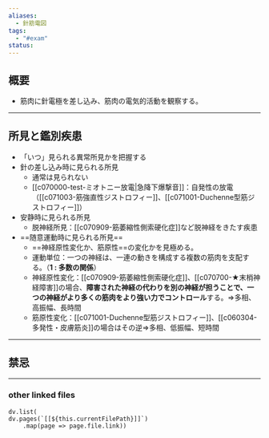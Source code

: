 ```yaml
---
aliases:
  - 針筋電図
tags:
  - "#exam"
status:
---
```

## 概要
- 筋肉に針電極を差し込み、筋肉の電気的活動を観察する。
---
## 所見と鑑別疾患
- 「いつ」見られる異常所見かを把握する
- 針の差し込み時に見られる所見
	- 通常は見られない
	- [[c070000-test-ミオトニー放電|急降下爆撃音]]：自発性の放電（[[c071003-筋強直性ジストロフィー]]、[[c071001-Duchenne型筋ジストロフィー]]）
- 安静時に見られる所見
	- 脱神経所見：[[c070909-筋萎縮性側索硬化症]]など脱神経をきたす疾患
- ==随意運動時に見られる所見==
	- ==神経原性変化か、筋原性==の変化かを見極める。
	- 運動単位：一つの神経は、一連の動きを構成する複数の筋肉を支配する。（**1 : 多数の関係**）
	- 神経原性変化：[[c070909-筋萎縮性側索硬化症]]、[[c070700-★末梢神経障害]]の場合、**障害された神経の代わりを別の神経が担うことで、一つの神経がより多くの筋肉をより強い力でコントロール**する。⇒多相、高振幅、長時間
	- 筋原性変化：[[c071001-Duchenne型筋ジストロフィー]]、[[c060304-多発性・皮膚筋炎]]の場合はその逆⇒多相、低振幅、短時間

---
## 禁忌
---
### other linked files
```dataviewjs
dv.list(
dv.pages(`[[${this.currentFilePath}]]`)
	.map(page => page.file.link))
```
